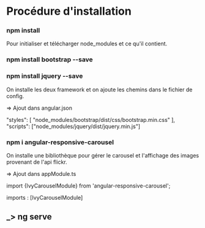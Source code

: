 # Procédure d'installation

### npm install

Pour initialiser et télécharger node_modules et ce qu'il contient.

### npm install bootstrap --save 

### npm install jquery --save

On installe les deux framework et on ajoute les chemins dans le fichier de config.

=> Ajout dans angular.json

"styles": [
              "node_modules/bootstrap/dist/css/bootstrap.min.css"
            ],
"scripts": ["node_modules/jquery/dist/jquery.min.js"]


### npm i angular-responsive-carousel

On installe une bibliothèque pour gérer le carousel et l'affichage des images provenant de l'api flickr.

=> Ajout dans appModule.ts

import {IvyCarouselModule} from 'angular-responsive-carousel';

imports : [IvyCarouselModule]

## _> ng serve

